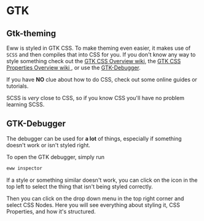 # GTK

## Gtk-theming

Eww is styled in GTK CSS.
To make theming even easier, it makes use of `SCSS` and then compiles that into CSS for you.
If you don't know any way to style something check out the [GTK CSS Overview wiki](https://docs.gtk.org/gtk3/css-overview.html),
the [GTK CSS Properties Overview wiki ](https://docs.gtk.org/gtk3/css-properties.html),
or use the [GTK-Debugger](#gtk-debugger).

If you have **NO** clue about how to do CSS, check out some online guides or tutorials.

SCSS is _very_ close to CSS, so if you know CSS you'll have no problem learning SCSS.

## GTK-Debugger

The debugger can be used for **a lot** of things, especially if something doesn't work or isn't styled right.

To open the GTK debugger, simply run

```bash
eww inspector
```

If a style or something similar doesn't work, you can click on the icon in the top left to select the thing that isn't being styled correctly.

Then you can click on the drop down menu in the top right corner and select CSS Nodes. Here you will see everything about styling it, CSS Properties, and how it's structured.
